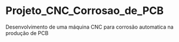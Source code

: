# Projeto_CNC_Corrosao_de_PCB
Desenvolvimento de uma máquina CNC para corrosão automatica na produção de PCB

